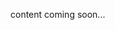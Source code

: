 <!-- <meta>
{
"title":"Self Hosted",
"slug":"self-hosted,
"description":"Self Hosted Technical Guides",
"tag":["Technical Guides", "Guides", "How To", "Self Hosted"],
"seo-title": "Packet Bare Metal Cloud Docs - Self-Hosted Technical Guides",
"seo-description": "Self Hosted Technical Guides",
"og-title": "Overview",
"og-description": "Self Hosted Technical Guides"
}
</meta> -->

content coming soon...
